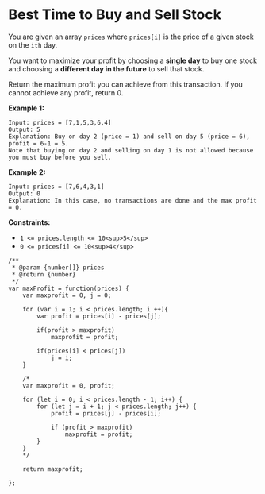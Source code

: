 #  Best Time to Buy and Sell Stock

You are given an array `prices` where `prices[i]` is the price of a given stock on the `ith` day.

You want to maximize your profit by choosing a **single day** to buy one stock and choosing a **different day in the future** to sell that stock.

Return the maximum profit you can achieve from this transaction. If you cannot achieve any profit, return 0.

 

**Example 1:**

```
Input: prices = [7,1,5,3,6,4]
Output: 5
Explanation: Buy on day 2 (price = 1) and sell on day 5 (price = 6), profit = 6-1 = 5.
Note that buying on day 2 and selling on day 1 is not allowed because you must buy before you sell.
```


**Example 2:**
```
Input: prices = [7,6,4,3,1]
Output: 0
Explanation: In this case, no transactions are done and the max profit = 0.
``` 

**Constraints:**

- `1 <= prices.length <= 10<sup>5</sup>`
- `0 <= prices[i] <= 10<sup>4</sup>`

```
/**
 * @param {number[]} prices
 * @return {number}
 */
var maxProfit = function(prices) {
    var maxprofit = 0, j = 0;
    
    for (var i = 1; i < prices.length; i ++){
        var profit = prices[i] - prices[j];
        
        if(profit > maxprofit)
            maxprofit = profit;
        
        if(prices[i] < prices[j])
            j = i;
    }
    
    /*
    var maxprofit = 0, profit;

    for (let i = 0; i < prices.length - 1; i++) {
        for (let j = i + 1; j < prices.length; j++) {
            profit = prices[j] - prices[i];
            
            if (profit > maxprofit)
                maxprofit = profit;
        }
    }
    */
    
    return maxprofit;
    
};

```